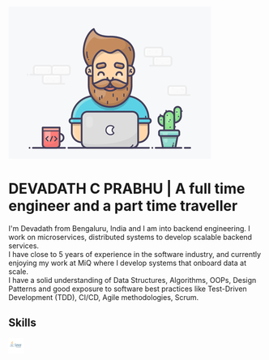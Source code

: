 <img src="./dev-with-beard.gif">

# DEVADATH C PRABHU | A full time engineer and a part time traveller
I'm Devadath from Bengaluru, India and I am into backend engineering. I work on microservices, distributed systems to develop scalable backend services.  <br/>
I have close to 5 years of experience in the software industry, and currently enjoying my work at MiQ where I develop systems that onboard data at scale. <br/>
I have a solid understanding of Data Structures, Algorithms, OOPs, Design Patterns and good exposure to software best practices like Test-Driven Development (TDD), CI/CD, Agile methodologies, Scrum.

## Skills
<img align="left" alt="Java" width="30px" src="https://raw.githubusercontent.com/github/explore/80688e429a7d4ef2fca1e82350fe8e3517d3494d/topics/java/java.png" />
